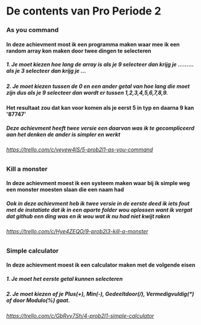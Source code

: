 # De contents van Pro Periode 2
 
### As you command
#### In deze achievment most ik een programma maken waar mee ik een random array kon maken door twee dingen te selecteren
##### 1. Je moet kiezen hoe lang de array is als je 9 selecteer dan krijg je ......... als je 3 selecteer dan krijg je ...
##### 2. Je moet kiezen tussen de 0 en een ander getal van hoe lang die moet zijn dus als je 9 selecteer dan wordt er tussen 1,2,3,4,5,6,7,8,9.
#### Het resultaat zou dat kan voor komen als je eerst 5 in typ en daarna 9 kan '87747'
##### Deze achievment heeft twee versie een daarvan was ik te gecompliceerd aan het denken de ander is simpler en werkt
###### https://trello.com/c/veyew4lS/5-prob2l1-as-you-command


### Kill a monster
#### In deze achievment moest ik een systeem maken waar bij ik simple weg een monster moesten slaan die een naam had
##### Ook in deze achievment heb ik twee versie in de eerste deed ik iets fout met de instatiate dat ik in een aparte folder wou oplossen want ik vergat dat github een ding was en ik wou wat ik nu had niet kwijt raken
###### https://trello.com/c/Hye4ZEQO/9-prob2l3-kill-a-monster

### Simple calculator
#### In deze achievment moest ik een calculator maken met de volgende eisen
##### 1. Je moet het eerste getal kunnen selecteren
##### 2. Je moet kiezen of je Plus(+), Min(-), Gedeeltdoor(/), Vermedigvuldig(*) of door Modulo(%) gaat.
###### https://trello.com/c/GbRvy7Sh/4-prob2l1-simple-calculator
